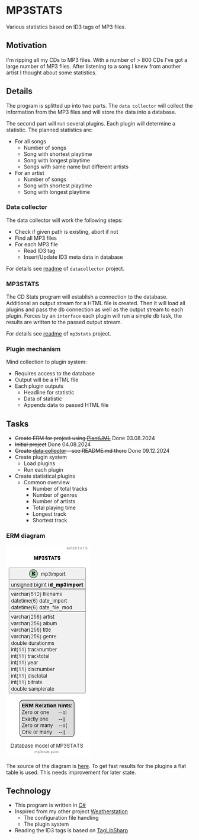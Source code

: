 # MP3STATS

Various statistics based on ID3 tags of MP3 files.

## Motivation

I'm ripping all my CDs to MP3 files. With a number of > 800 CDs I've got a large number of MP3 files. After listening to a song I knew from another artist I thought about some statistics.

## Details

The program is splitted up into two parts. The `data collector` will collect the information from the MP3 files and will store the data into a database.

The second part will run several plugins. Each plugin will determine a statistic. The planned statistics are:

- For all songs
  - Number of songs
  - Song with shortest playtime
  - Song with longest playtime
  - Songs with same name but different artists
- For an artist
  - Number of songs
  - Song with shortest playtime
  - Song with longest playtime

### Data collector

The data collector will work the following steps:

- Check if given path is existing, abort if not
- Find all MP3 files
- For each MP3 file
  - Read ID3 tag
  - Insert/Update ID3 meta data in database

For details see [readme][app_datacollector] of `datacollector` project.

### MP3STATS

The CD Stats program will establish a connection to the database. Additional an output stream for a HTML file is created. Then it will load all plugins and pass the db connection as well as the output stream to each plugin. Forces by an `interface` each plugin will run a simple db task, the results are written to the passed output stream.

For details see [readme][app_mp3stats] of `mp3stats` project.

### Plugin mechanism

Mind collection to plugin system:

- Requires access to the database
- Output will be a HTML file
- Each plugin outputs
  - Headline for statistic
  - Data of statistic
  - Appends data to passed HTML file

## Tasks

- ~~Create ERM for project using [PlantUML][tool_puml]~~ Done 03.08.2024
- ~~Initial project~~ Done 04.08.2024
- ~~Create [data collector][app_datacollector] - see README.md there~~ Done 09.12.2024
- Create plugin system
  - Load plugins
  - Run each plugin
- Create statistical plugins
  - Common overview
    - Number of total tracks
    - Number of genres
    - Number of artists
    - Total playing time
    - Longest track
    - Shortest track

### ERM diagram

![mp3stats ERM diagram](./images/mp3stats.png "mp3stats ERM diagram")

The source of the diagram is [here][file_erm]. To get fast results for the plugins a flat table is used. This needs improvement for later state.

## Technology

- This program is written in [C#][code_c#]
- Inspired from my other project [Weatherstation][project_weatherstation]
  - The configuration file handling
  - The plugin system
- Reading the ID3 tags is based on [TagLibSharp][lib_taglibsharp]

[app_mp3stats]: ./mp3stats/README.md
[app_datacollector]: ./datacollector/README.md
[code_c#]: https://learn.microsoft.com/en-us/dotnet/csharp/tour-of-csharp/
[file_erm]: ./mp3stats.puml
[lib_taglibsharp]: https://github.com/mono/taglib-sharp
[project_weatherstation]: https://github.com/ThirtySomething/Weatherstation
[tool_puml]: https://plantuml.com/

